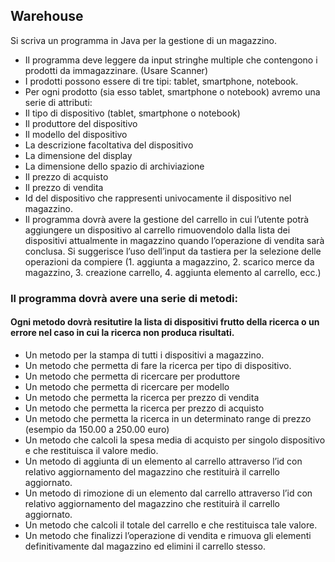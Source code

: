 ## Warehouse
Si scriva un programma in Java per la gestione di un magazzino.

- Il programma deve leggere da input stringhe multiple che contengono i prodotti da immagazzinare. (Usare Scanner)
- I prodotti possono essere di tre tipi: tablet, smartphone, notebook.
- Per ogni prodotto (sia esso tablet, smartphone o notebook) avremo una serie di attributi:
- Il tipo di dispositivo  (tablet, smartphone o notebook)
- Il produttore del dispositivo
- Il modello del dispositivo
- La descrizione facoltativa del dispositivo
- La dimensione del display
- La dimensione dello spazio di archiviazione
- Il prezzo di acquisto
- Il prezzo di vendita
- Id del dispositivo che rappresenti univocamente il dispositivo nel magazzino.
- Il programma dovrà avere la gestione del carrello in cui l’utente potrà aggiungere un dispositivo al carrello rimuovendolo dalla lista dei dispositivi attualmente in magazzino quando l’operazione di vendita sarà conclusa.
  Si suggerisce l’uso dell’input da tastiera per la selezione delle operazioni da compiere (1. aggiunta a magazzino, 2. scarico merce da magazzino, 3. creazione carrello, 4. aggiunta elemento al carrello, ecc.)

### Il programma dovrà avere una serie di metodi:
#### Ogni metodo dovrà resitutire la lista di dispositivi frutto della ricerca o un errore nel caso in cui la ricerca non produca risultati.

- Un metodo per la stampa di tutti i dispositivi a magazzino.
- Un metodo che permetta di fare la ricerca per tipo di dispositivo.
- Un metodo che permetta di ricercare per produttore
- Un metodo che permetta di ricercare per modello
- Un metodo che permetta la ricerca per prezzo di vendita
- Un metodo che permetta la ricerca per prezzo di acquisto
- Un metodo che permetta la ricerca in un determinato range di prezzo (esempio da 150.00 a 250.00 euro)
- Un metodo che calcoli la spesa media di acquisto per singolo dispositivo e che restituisca il valore medio.
- Un metodo di aggiunta di un elemento al carrello attraverso l’id con relativo aggiornamento del magazzino che restituirà il carrello aggiornato.
- Un metodo di rimozione di un elemento dal carrello attraverso l’id con relativo aggiornamento del magazzino che restituirà il carrello aggiornato.
- Un metodo che calcoli il totale del carrello e che restituisca tale valore.
- Un metodo che finalizzi l’operazione di vendita e rimuova gli elementi definitivamente dal magazzino ed elimini il carrello stesso.
